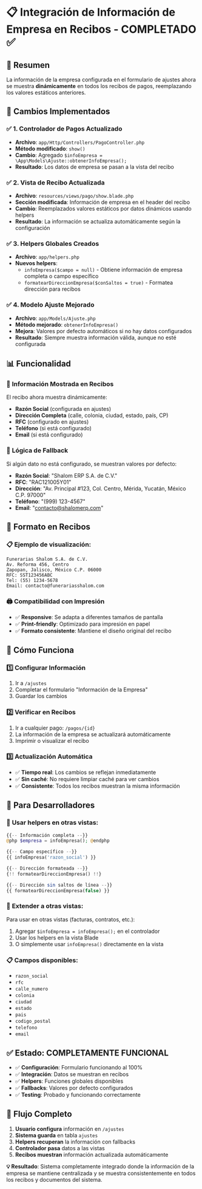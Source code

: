 # 📋 Integración de Información de Empresa en Recibos - COMPLETADO ✅

## 🎯 **Resumen**

La información de la empresa configurada en el formulario de ajustes ahora se muestra **dinámicamente** en todos los recibos de pagos, reemplazando los valores estáticos anteriores.

## 🔧 **Cambios Implementados**

### ✅ **1. Controlador de Pagos Actualizado**

-   **Archivo**: `app/Http/Controllers/PagoController.php`
-   **Método modificado**: `show()`
-   **Cambio**: Agregado `$infoEmpresa = \App\Models\Ajuste::obtenerInfoEmpresa();`
-   **Resultado**: Los datos de empresa se pasan a la vista del recibo

### ✅ **2. Vista de Recibo Actualizada**

-   **Archivo**: `resources/views/pago/show.blade.php`
-   **Sección modificada**: Información de empresa en el header del recibo
-   **Cambio**: Reemplazados valores estáticos por datos dinámicos usando helpers
-   **Resultado**: La información se actualiza automáticamente según la configuración

### ✅ **3. Helpers Globales Creados**

-   **Archivo**: `app/helpers.php`
-   **Nuevos helpers**:
    -   `infoEmpresa($campo = null)` - Obtiene información de empresa completa o campo específico
    -   `formatearDireccionEmpresa($conSaltos = true)` - Formatea dirección para recibos

### ✅ **4. Modelo Ajuste Mejorado**

-   **Archivo**: `app/Models/Ajuste.php`
-   **Método mejorado**: `obtenerInfoEmpresa()`
-   **Mejora**: Valores por defecto automáticos si no hay datos configurados
-   **Resultado**: Siempre muestra información válida, aunque no esté configurada

## 📊 **Funcionalidad**

### 🏢 **Información Mostrada en Recibos**

El recibo ahora muestra dinámicamente:

-   **Razón Social** (configurada en ajustes)
-   **Dirección Completa** (calle, colonia, ciudad, estado, país, CP)
-   **RFC** (configurado en ajustes)
-   **Teléfono** (si está configurado)
-   **Email** (si está configurado)

### 🔄 **Lógica de Fallback**

Si algún dato no está configurado, se muestran valores por defecto:

-   **Razón Social**: "Shalom ERP S.A. de C.V."
-   **RFC**: "RAC121005Y01"
-   **Dirección**: "Av. Principal #123, Col. Centro, Mérida, Yucatán, México C.P. 97000"
-   **Teléfono**: "(999) 123-4567"
-   **Email**: "contacto@shalomerp.com"

## 🎨 **Formato en Recibos**

### 📋 **Ejemplo de visualización**:

```
Funerarias Shalom S.A. de C.V.
Av. Reforma 456, Centro
Zapopan, Jalisco, México C.P. 06000
RFC: SST123456ABC
Tel: (55) 1234-5678
Email: contacto@funerariasshalom.com
```

### 🖨️ **Compatibilidad con Impresión**

-   ✅ **Responsive**: Se adapta a diferentes tamaños de pantalla
-   ✅ **Print-friendly**: Optimizado para impresión en papel
-   ✅ **Formato consistente**: Mantiene el diseño original del recibo

## 🚀 **Cómo Funciona**

### 1️⃣ **Configurar Información**

1. Ir a `/ajustes`
2. Completar el formulario "Información de la Empresa"
3. Guardar los cambios

### 2️⃣ **Verificar en Recibos**

1. Ir a cualquier pago: `/pagos/{id}`
2. La información de la empresa se actualizará automáticamente
3. Imprimir o visualizar el recibo

### 3️⃣ **Actualización Automática**

-   ✅ **Tiempo real**: Los cambios se reflejan inmediatamente
-   ✅ **Sin caché**: No requiere limpiar caché para ver cambios
-   ✅ **Consistente**: Todos los recibos muestran la misma información

## 🔧 **Para Desarrolladores**

### 📝 **Usar helpers en otras vistas**:

```php
{{-- Información completa --}}
@php $empresa = infoEmpresa(); @endphp

{{-- Campo específico --}}
{{ infoEmpresa('razon_social') }}

{{-- Dirección formateada --}}
{!! formatearDireccionEmpresa() !!}

{{-- Dirección sin saltos de línea --}}
{{ formatearDireccionEmpresa(false) }}
```

### 🔗 **Extender a otras vistas**:

Para usar en otras vistas (facturas, contratos, etc.):

1. Agregar `$infoEmpresa = infoEmpresa();` en el controlador
2. Usar los helpers en la vista Blade
3. O simplemente usar `infoEmpresa()` directamente en la vista

### 📋 **Campos disponibles**:

-   `razon_social`
-   `rfc`
-   `calle_numero`
-   `colonia`
-   `ciudad`
-   `estado`
-   `pais`
-   `codigo_postal`
-   `telefono`
-   `email`

## ✅ **Estado: COMPLETAMENTE FUNCIONAL**

-   ✅ **Configuración**: Formulario funcionando al 100%
-   ✅ **Integración**: Datos se muestran en recibos
-   ✅ **Helpers**: Funciones globales disponibles
-   ✅ **Fallbacks**: Valores por defecto configurados
-   ✅ **Testing**: Probado y funcionando correctamente

## 🔄 **Flujo Completo**

1. **Usuario configura** información en `/ajustes`
2. **Sistema guarda** en tabla `ajustes`
3. **Helpers recuperan** la información con fallbacks
4. **Controlador pasa** datos a las vistas
5. **Recibos muestran** información actualizada automáticamente

**💡 Resultado**: Sistema completamente integrado donde la información de la empresa se mantiene centralizada y se muestra consistentemente en todos los recibos y documentos del sistema.
